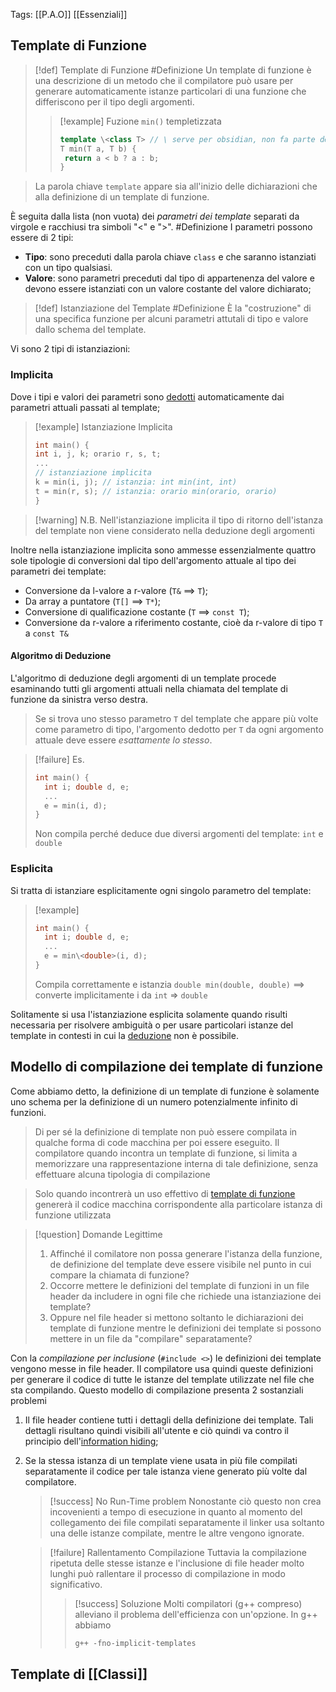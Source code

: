 Tags:  [[P.A.O]] [[Essenziali]]
## Template di Funzione
>[!def] Template di Funzione #Definizione 
>Un template di funzione è una descrizione di un metodo che il compilatore può usare
>per generare automaticamente istanze particolari di una funzione che differiscono per il
>tipo degli argomenti.
>>[!example] Fuzione `min()` templetizzata
>>```cpp
>>template \<class T> // \ serve per obsidian, non fa parte della sintassi
>>T min(T a, T b) {
>>	return a < b ? a : b;
>>}
>>```

>La parola chiave `template` appare sia all'inizio delle dichiarazioni che alla definizione di un template di funzione.

È seguita dalla lista (non vuota) dei *parametri dei template* separati da virgole e racchiusi tra simboli "<" e ">". #Definizione 
I parametri possono essere di 2 tipi:
- **Tipo**: sono preceduti dalla parola chiave `class` e che saranno istanziati con un tipo qualsiasi.
- **Valore**: sono parametri preceduti dal tipo di appartenenza del valore e devono essere istanziati con un valore costante del valore dichiarato;

>[!def] Istanziazione del Template #Definizione 
>È la "costruzione" di una specifica funzione per alcuni parametri attutali di tipo e valore dallo schema del template.

Vi sono 2 tipi di istanziazioni:
### Implicita
Dove i tipi e valori dei parametri sono [dedotti](#Algoritmo%20di%20Deduzione) automaticamente dai parametri attuali passati al template;
   >[!example] Istanziazione Implicita
   >```cpp
   >int main() {
   >int i, j, k; orario r, s, t;
   >...
   >// istanziazione implicita
   >k = min(i, j); // istanzia: int min(int, int)
   >t = min(r, s); // istanzia: orario min(orario, orario)
   >}
   >```
   >
   
>[!warning] N.B.
>Nell'istanziazione implicita il tipo di ritorno dell'istanza del template non viene considerato nella deduzione degli argomenti

Inoltre nella istanziazione implicita sono ammesse essenzialmente quattro sole tipologie di conversioni dal tipo dell'argomento attuale al tipo dei parametri dei template:
- Conversione da l-valore a r-valore (`T&` ==> `T`);
- Da array a puntatore (`T[]` ==> `T*`);
- Conversione di qualificazione costante (`T` ==> `const T`);
- Conversione da r-valore a riferimento costante, cioè da r-valore di tipo `T` a `const T&`
#### Algoritmo di Deduzione
L'algoritmo di deduzione degli argomenti di un template procede esaminando tutti gli argomenti attuali nella chiamata del template di funzione da sinistra verso destra.
> Se si trova uno stesso parametro `T` del template che appare più volte come parametro  di tipo, l'argomento dedotto per `T` da ogni argomento attuale deve essere *esattamente lo stesso*.

>[!failure] Es.
>```cpp error:4
>int main() {
>	int i; double d, e;
>	...
>	e = min(i, d);
>}
>```
>Non compila perché deduce due diversi argomenti del template: `int` e `double`

### Esplicita
Si tratta di istanziare esplicitamente ogni singolo parametro del template:
>[!example]
>```cpp
>int main() {
>	int i; double d, e;
>	...
>	e = min\<double>(i, d);
>}
>```
>Compila correttamente e istanzia `double min(double, double)` ==> converte implicitamente i da `int` => `double`

Solitamente si usa l'istanziazione esplicita solamente quando risulti necessaria per risolvere ambiguità o per usare particolari istanze del template in contesti in cui la [deduzione](#Algoritmo%20di%20Deduzione) non è possibile.

## Modello di compilazione dei template di funzione
Come abbiamo detto, la definizione di un template di funzione è solamente uno schema per la definizione di un numero potenzialmente infinito di funzioni.
> Di per sé la definizione di template non può essere compilata in qualche forma di code macchina per poi essere eseguito.
> Il compilatore quando incontra un template di funzione, si limita a memorizzare una rappresentazione interna di tale definizione, senza effettuare alcuna tipologia di compilazione
> 

>Solo quando incontrerà un uso effettivo di [template di funzione](Template%di%Funzione) genererà il codice macchina corrispondente alla particolare istanza di funzione utilizzata

>[!question] Domande Legittime
>1. Affinché il comilatore non possa generare l'istanza della funzione, de definizione del template deve essere visibile nel punto in cui compare la chiamata di funzione?
>2. Occorre mettere le definizioni del template di funzioni in un file header da includere in ogni file che richiede una istanziazione dei template?
>3. Oppure nel file header si mettono soltanto le dichiarazioni dei template di funzione mentre le definizioni dei template si possono mettere in un file da "compilare" separatamente?

Con la *compilazione per inclusione* (`#include <>`) le definizioni dei template vengono messe in file header.
Il compilatore usa quindi queste definizioni per generare il codice di tutte le istanze del template utilizzate nel file che sta compilando.
Questo modello di compilazione presenta 2 sostanziali problemi
1. Il file header contiene tutti i dettagli della definizione dei template. Tali dettagli risultano quindi visibili all'utente e ciò quindi va contro il principio dell'[information hiding](Programmazione%20Ad%20Oggetti#^f42cc0);
2. Se la stessa istanza di un template viene usata in più file compilati separatamente il codice per tale istanza viene generato più volte dal compilatore.
   >[!success] No Run-Time problem
   >Nonostante ciò questo non crea incovenienti a tempo di esecuzione in quanto al momento del collegamento dei file compilati separatamente il linker usa soltanto una delle istanze compilate, mentre le altre vengono ignorate.

   >[!failure] Rallentamento Compilazione
   >Tuttavia la compilazione ripetuta delle stesse istanze e l'inclusione di file header molto lunghi può rallentare il processo di compilazione in modo significativo.
   >>[!success] Soluzione
   >>Molti compilatori (g++ compreso) alleviano il problema dell'efficienza con un'opzione.
   >>In g++ abbiamo
   >>```txt
   >>g++ -fno-implicit-templates
   >>```

## Template di [[Classi]]

